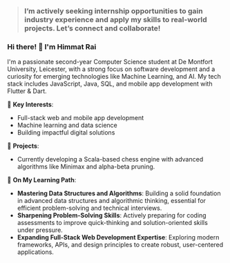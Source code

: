 
> ### I’m actively seeking internship opportunities to gain industry experience and apply my skills to real-world projects. Let’s connect and collaborate!
### Hi there! 👋 I'm Himmat Rai

I'm a passionate second-year Computer Science student at De Montfort University, Leicester, with a strong focus on software development and a curiosity for emerging technologies like Machine Learning, and AI. My tech stack includes JavaScript, Java, SQL, and mobile app development with Flutter & Dart. 

🌟 **Key Interests**:
- Full-stack web and mobile app development
- Machine learning and data science
- Building impactful digital solutions

🔭 **Projects**:
- Currently developing a Scala-based chess engine with advanced algorithms like Minimax and alpha-beta pruning.

🌱 **On My Learning Path**:
- **Mastering Data Structures and Algorithms**: Building a solid foundation in advanced data structures and algorithmic thinking, essential for efficient problem-solving and technical interviews.
- **Sharpening Problem-Solving Skills**: Actively preparing for coding assessments to improve quick-thinking and solution-oriented skills under pressure.
- **Expanding Full-Stack Web Development Expertise**: Exploring modern frameworks, APIs, and design principles to create robust, user-centered applications.



